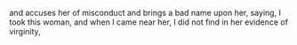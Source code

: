 and accuses her of misconduct and brings a bad name upon her, saying, I took this woman, and when I came near her, I did not find in her evidence of virginity,
